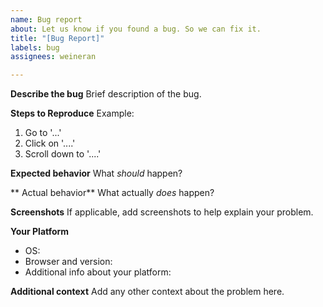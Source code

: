 ```yaml
---
name: Bug report
about: Let us know if you found a bug. So we can fix it.
title: "[Bug Report]"
labels: bug
assignees: weineran

---
```


**Describe the bug**
Brief description of the bug.

**Steps to Reproduce**
Example:
1. Go to '...'
2. Click on '....'
3. Scroll down to '....'

**Expected behavior**
What _should_ happen?

** Actual behavior**
What actually _does_ happen?

**Screenshots**
If applicable, add screenshots to help explain your problem.

**Your Platform**
 - OS: 
 - Browser and version: 
 - Additional info about your platform: 

**Additional context**
Add any other context about the problem here.
